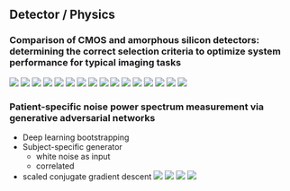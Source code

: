 ## Detector / Physics
### Comparison of CMOS and amorphous silicon detectors: determining the correct selection criteria to optimize system performance for typical imaging tasks 
![](spie/47.png)
![](spie/48.png)
![](spie/49.png)
![](spie/50.png)
![](spie/51.png)
![](spie/52.png)
![](spie/53.png)
![](spie/54.png)
![](spie/55.png)
![](spie/56.png)
![](spie/57.png)
![](spie/58.png)
![](spie/59.png)
![](spie/60.png)
![](spie/61.png)
![](spie/62.png)

### Patient-specific noise power spectrum measurement via generative adversarial networks 
- Deep learning bootstrapping
- Subject-specific generator
    - white noise as input
    - correlated
- scaled conjugate gradient descent
  ![](spie/80.png)
  ![](spie/81.png)
  ![](spie/82.png)
  ![](spie/83.png)



